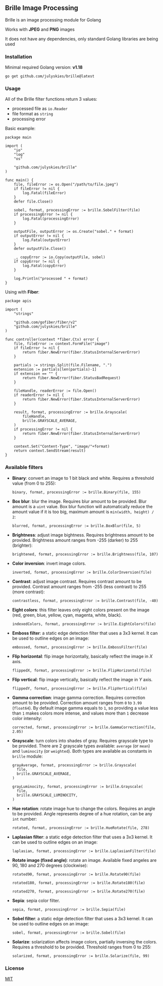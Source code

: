 ## Brille Image Processing

Brille is an image processing module for Golang

Works with **JPEG** and **PNG** images

It does not have any dependencies, only standard Golang libraries are being used

### Installation

Minimal required Golang version: **v1.18**

```shell script
go get github.com/julyskies/brille@latest
```

### Usage

All of the Brille filter functions return 3 values:
- processed file as `io.Reader`
- file format as `string`
- processing error 

Basic example:

```golang
package main

import (
	"io"
	"log"
	"os"

	"github.com/julyskies/brille"
)

func main() {
	file, fileError := os.Open("/path/to/file.jpeg")
	if fileError != nil {
		log.Fatal(fileError)
	}
	defer file.Close()

	sobel, format, processingError := brille.SobelFilter(file)
	if processingError != nil {
		log.Fatal(processingError)
	}

	outputFile, outputError := os.Create("sobel." + format)
	if outputError != nil {
		log.Fatal(outputError)
	}
	defer outputFile.Close()

	_, copyError := io.Copy(outputFile, sobel)
	if copyError != nil {
		log.Fatal(copyError)
	}
	
	log.Println("processed " + format)
}
```

Using with **Fiber**:

```golang
package apis

import (
	"strings"

	"github.com/gofiber/fiber/v2"
	"github.com/julyskies/brille"
)

func controller(context *fiber.Ctx) error {
	file, fileError := context.FormFile("image")
	if fileError != nil {
		return fiber.NewError(fiber.StatusInternalServerError)
	}

	partials := strings.Split(file.Filename, ".")
	extension := partials[len(partials)-1]
	if extension == "" {
		return fiber.NewError(fiber.StatusBadRequest)
	}

	fileHandle, readerError := file.Open()
	if readerError != nil {
		return fiber.NewError(fiber.StatusInternalServerError)
	}

	result, format, processingError := brille.Grayscale(
		fileHandle,
		brille.GRAYSCALE_AVERAGE,
	)
	if processingError != nil {
		return fiber.NewError(fiber.StatusInternalServerError)
	}

	context.Set("Content-Type", "image/"+format)
	return context.SendStream(result)
}
```

### Available filters

- **Binary**: convert an image to 1 bit black and white. Requires a threshold value (from 0 to 255):

  ```golang
  binary, format, processingError := brille.Binary(file, 155)
  ```

- **Box blur**: blur the image. Requires blur amount to be provided. Blur amount is a `uint` value. Box blur function will automatically reduce the amount value if it is too big, maximum amount is `min(width, height) / 2`:

  ```golang
  blurred, format, processingError := brille.BoxBlur(file, 5)
  ```

- **Brightness**: adjust image bightness. Requires brightness amount to be provided. Brightness amount ranges from -255 (darker) to 255 (brighter):

  ```golang
  brightened, format, processingError := brille.Brightness(file, 107)
  ```

- **Color inversion**: invert image colors.

  ```golang
  inverted, format, processingError := brille.ColorInversion(file)
  ```

- **Contrast**: adjust image contrast. Requires contrast amount to be provided. Contrast amount ranges from -255 (less contrast) to 255 (more contrast):

  ```golang
  contrastless, format, processingError := brille.Contrast(file, -40)
  ```

- **Eight colors**: this filter leaves only eight colors present on the image (red, green, blue, yellow, cyan, magenta, white, black). 

  ```golang
  indexedColors, format, processingError := brille.EightColors(file)
  ```

- **Emboss filter**: a static edge detection filter that uses a 3x3 kernel. It can be used to outline edges on an image:

  ```golang
  embossed, format, processingError := brille.EmbossFilter(file)
  ```

- **Flip horizontal**: flip image horizontally, basically reflect the image in *X* axis.

  ```golang
  flippedX, format, processingError := brille.FlipHorizontal(file)
  ```

- **Flip vertical**: flip image vertically, basically reflect the image in *Y* axis.

  ```golang
  flippedY, format, processingError := brille.FlipVertical(file)
  ```

- **Gamma correction**: image gamma correction. Requires correction amount to be provided. Correction amount ranges from `0` to `3.99` (`float64`). By default image gamma equals to `1`, so providing a value less than `1` makes colors more intense, and values more than `1` decrease color intensity:

  ```golang
  corrected, format, processingError := brille.GammaCorrection(file, 2.05)
  ```

- **Grayscale**: turn colors into shades of gray. Requires grayscale type to be provided. There are 2 grayscale types available: `average` (or `mean`) and `luminocity` (or `weighted`). Both types are available as constants in `brille` module:

  ```golang
  grayAverage, format, processingError := brille.Grayscale(
    file,
    brille.GRAYSCALE_AVERAGE,
  )

  grayLuminocity, format, processingError := brille.Grayscale(
    file,
    brille.GRAYSCALE_LUMINOCITY,
  )
  ```

- **Hue rotation**: rotate image hue to change the colors. Requires an angle to be provided. Angle represents degree of a hue rotation, can be any `int` number:

  ```golang
  rotated, format, processingError := brille.HueRotate(file, 278)
  ```

- **Laplasian filter**: a static edge detection filter that uses a 3x3 kernel. It can be used to outline edges on an image:

  ```golang
  laplasian, format, processingError := brille.LaplasianFilter(file)
  ```

- **Rotate image (fixed angle)**: rotate an image. Available fixed angeles are 90, 180 and 270 degrees (clockwise):

  ```golang
  rotated90, format, processingError := brille.Rotate90(file)

  rotated180, format, processingError := brille.Rotate180(file)
  
  rotated270, format, processingError := brille.Rotate270(file)
  ```

- **Sepia**: sepia color filter.

  ```golang
  sepia, format, processingError := brille.Sepia(file)
  ```

- **Sobel filter**: a static edge detection filter that uses a 3x3 kernel. It can be used to outline edges on an image:

  ```golang
  sobel, format, processingError := brille.Sobel(file)
  ```

- **Solarize**: solarization affects image colors, partially inversing the colors. Requires a threshold to be provided. Threshold ranges from 0 to 255:

  ```golang
  solarized, format, processingError := brille.Solarize(file, 99)
  ```

### License

[MIT](./LICENSE.md)
